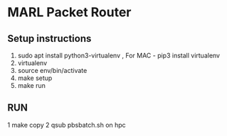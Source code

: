# MARL Packet Router
 
## Setup instructions
1. sudo apt install python3-virtualenv , For MAC - pip3 install virtualenv
2. virtualenv <environment name>
3. source env/bin/activate
4. make setup
5. make run

## RUN
1 make copy
2 qsub pbsbatch.sh on hpc